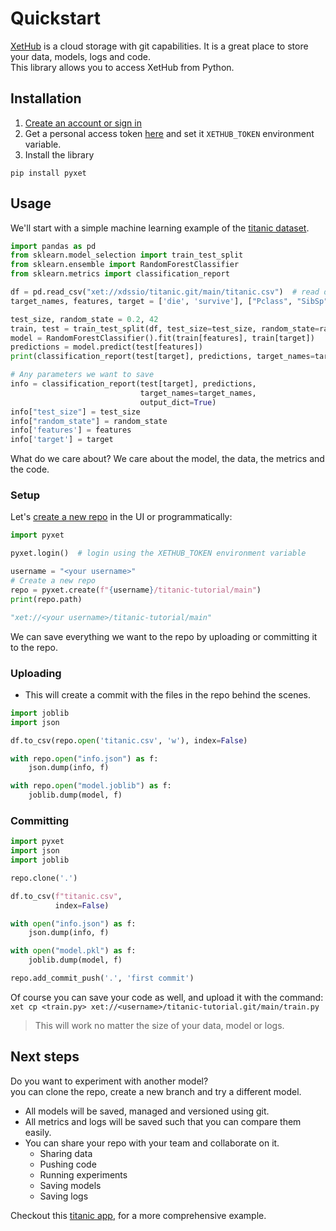 # Quickstart

[XetHub](https://xethub.com/) is a cloud storage with git capabilities. It is a great place to store your data, models,
logs and code.    
This library allows you to access XetHub from Python.

## Installation

1. [Create an account or sign in](https://xethub.com)
2. Get a personal access token [here](https://xethub.com/user/settings/pat) and set it `XETHUB_TOKEN` environment
   variable.
3. Install the library

`pip install pyxet`

## Usage

We'll start with a simple machine learning example of the [titanic dataset](https://www.kaggle.com/c/titanic).

```python
import pandas as pd
from sklearn.model_selection import train_test_split
from sklearn.ensemble import RandomForestClassifier
from sklearn.metrics import classification_report

df = pd.read_csv("xet://xdssio/titanic.git/main/titanic.csv")  # read data from XetHub
target_names, features, target = ['die', 'survive'], ["Pclass", "SibSp", "Parch"], "Survived"

test_size, random_state = 0.2, 42
train, test = train_test_split(df, test_size=test_size, random_state=random_state)
model = RandomForestClassifier().fit(train[features], train[target])
predictions = model.predict(test[features])
print(classification_report(test[target], predictions, target_names=target_names))

# Any parameters we want to save
info = classification_report(test[target], predictions,
                             target_names=target_names,
                             output_dict=True)
info["test_size"] = test_size
info["random_state"] = random_state
info['features'] = features
info['target'] = target
```

What do we care about? We care about the model, the data, the metrics and the code.

### Setup

Let's [create a new repo](https://xethub.com/xet/create) in the UI or programmatically:

```python
import pyxet

pyxet.login()  # login using the XETHUB_TOKEN environment variable

username = "<your username>"
# Create a new repo
repo = pyxet.create(f"{username}/titanic-tutorial/main")
print(repo.path)

"xet://<your username>/titanic-tutorial/main"
```

We can save everything we want to the repo by uploading or committing it to the repo.

### Uploading

* This will create a commit with the files in the repo behind the scenes.

```python
import joblib
import json

df.to_csv(repo.open('titanic.csv', 'w'), index=False)

with repo.open("info.json") as f:
    json.dump(info, f)

with repo.open("model.joblib") as f:
    joblib.dump(model, f)
```

### Committing

```python
import pyxet
import json
import joblib

repo.clone('.')

df.to_csv(f"titanic.csv",
          index=False)

with open("info.json") as f:
    json.dump(info, f)

with open("model.pkl") as f:
    joblib.dump(model, f)

repo.add_commit_push('.', 'first commit')
```

Of course you can save your code as well, and upload it with the command:    
`xet cp <train.py> xet://<username>/titanic-tutorial.git/main/train.py`
> This will work no matter the size of your data, model or logs.

## Next steps

Do you want to experiment with another model?   
you can clone the repo, create a new branch and try a different model.

* All models will be saved, managed and versioned using git.
* All metrics and logs will be saved such that you can compare them easily.
* You can share your repo with your team and collaborate on it.
    * Sharing data
    * Pushing code
    * Running experiments
    * Saving models
    * Saving logs

Checkout this [titanic app](https://xethub.com/xdssio/titanic-server-example), for a more comprehensive example.



